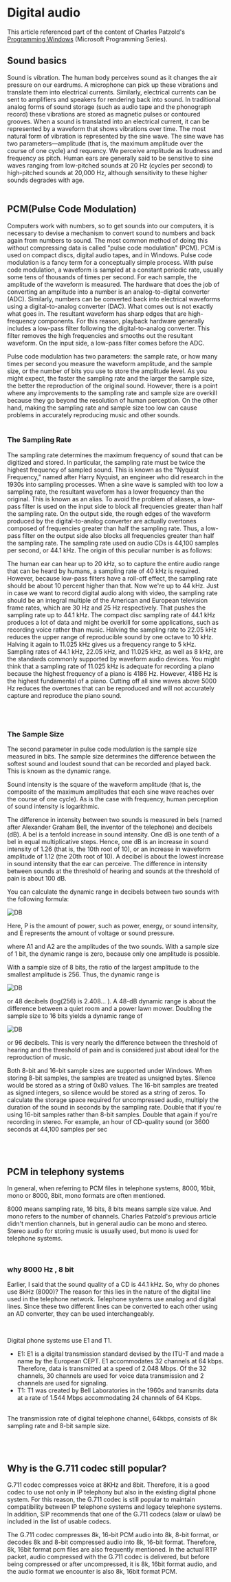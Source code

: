 # Digital audio

This article referenced part of the content of Charles Patzold's [Programming Windows](https://www.amazon.com/Programming-Windows%C2%AE-Fifth-Developer-Reference/dp/157231995X) (Microsoft Programming Series).

## Sound basics

Sound is vibration. The human body perceives sound as it changes the air pressure on our eardrums. A microphone can pick up these vibrations and translate them into electrical currents. Similarly, electrical currents can be sent to amplifiers and speakers for rendering back into sound. In traditional analog forms of sound storage (such as audio tape and the phonograph record) these vibrations are stored as magnetic pulses or contoured grooves. When a sound is translated into an electrical current, it can be represented by a waveform that shows vibrations over time. The most natural form of vibration is represented by the sine wave.
The sine wave has two parameters—amplitude (that is, the maximum amplitude over the course of one cycle) and requency. We perceive amplitude as loudness and frequency as pitch. Human ears are generally said to be sensitive to sine waves ranging from low-pitched sounds at 20 Hz (cycles per second) to high-pitched sounds at 20,000 Hz, although sensitivity to these higher sounds degrades with age.
<br><br>

## PCM(Pulse Code Modulation)

Computers work with numbers, so to get sounds into our computers, it is necessary to devise a mechanism to convert sound to numbers and back again from numbers to sound.
The most common method of doing this without compressing data is called "pulse code modulation" (PCM). PCM is used on compact discs, digital audio tapes, and in Windows. Pulse code modulation is a fancy term for a conceptually simple process. With pulse code modulation, a waveform is sampled at a constant periodic rate, usually some tens of thousands of times per second.
For each sample, the amplitude of the waveform is measured. The hardware that does the job of converting an amplitude into a number is an analog-to-digital converter (ADC). Similarly, numbers can be converted back into electrical waveforms using a digital-to-analog converter (DAC). What comes out is not exactly what goes in. The resultant waveform has sharp edges that are high-frequency components. For this reason, playback hardware generally includes a low-pass filter following the digital-to-analog converter. This filter removes the high frequencies and smooths out the resultant waveform. On the input side, a low-pass filter comes before the ADC.

Pulse code modulation has two parameters: the sample rate, or how many times per second you measure the waveform amplitude, and the sample size, or the number of bits you use to store the amplitude level. As you might expect, the faster the sampling rate and the larger the sample size, the better the reproduction of the original sound. However, there is a point where any improvements to the sampling rate and sample size are overkill because they go beyond the resolution of human perception. On the other hand, making the sampling rate and sample size too low can cause problems in accurately reproducing music and other sounds.
<br><br>

### The Sampling Rate
The sampling rate determines the maximum frequency of sound that can be digitized and stored. In particular, the sampling rate must be twice the highest frequency of sampled sound. This is known as the "Nyquist Frequency," named after Harry Nyquist, an engineer who did research in the 1930s into sampling processes.
When a sine wave is sampled with too low a sampling rate, the resultant waveform has a lower frequency than the original. This is known as an alias. To avoid the problem of aliases, a low-pass filter is used on the input side to block all frequencies greater than half the sampling rate. On the output side, the rough edges of the waveform produced by the digital-to-analog converter are actually overtones composed of frequencies greater than half the sampling rate. Thus, a low-pass filter on the output side also blocks all frequencies greater than half the sampling rate.
The sampling rate used on audio CDs is 44,100 samples per second, or 44.1 kHz. The origin of this peculiar number is as follows:

The human ear can hear up to 20 kHz, so to capture the entire audio range that can be heard by humans, a sampling rate of 40 kHz is required. However, because low-pass filters have a roll-off effect, the sampling rate should be about 10 percent higher than that. Now we're up to 44 kHz. Just in case we want to record digital audio along with video, the sampling rate should be an integral multiple of the American and European television frame rates, which are 30 Hz and 25 Hz respectively. That pushes the sampling rate up to 44.1 kHz.
The compact disc sampling rate of 44.1 kHz produces a lot of data and might be overkill for some applications, such as recording voice rather than music. Halving the sampling rate to 22.05 kHz reduces the upper range of reproducible sound by one octave to 10 kHz. Halving it again to 11.025 kHz gives us a frequency range to 5 kHz. Sampling rates of 44.1 kHz, 22.05 kHz, and 11.025 kHz, as well as 8 kHz, are the standards commonly supported by waveform audio devices.
You might think that a sampling rate of 11.025 kHz is adequate for recording a piano because the highest frequency of a piano is 4186 Hz. However, 4186 Hz is the highest fundamental of a piano. Cutting off all sine waves above 5000 Hz reduces the overtones that can be reproduced and will not accurately capture and reproduce the piano sound.

<br><br>

### The Sample Size

The second parameter in pulse code modulation is the sample size measured in bits. The sample size determines the difference between the softest sound and loudest sound that can be recorded and played back. This is known as the dynamic range. 

Sound intensity is the square of the waveform amplitude (that is, the composite of the maximum amplitudes that each sine wave reaches over the course of one cycle). As is the case with frequency, human perception of sound intensity is logarithmic.

The difference in intensity between two sounds is measured in bels (named after Alexander Graham Bell, the inventor of the telephone) and decibels (dB). A bel is a tenfold increase in sound intensity. One dB is one tenth of a bel in equal multiplicative steps. Hence, one dB is an increase in sound intensity of 1.26 (that is, the 10th root of 10), or an increase in waveform amplitude of 1.12 (the 20th root of 10). A decibel is about the lowest increase in sound intensity that the ear can perceive. The difference in intensity between sounds at the threshold of hearing and sounds at the threshold of pain is about 100 dB.

You can calculate the dynamic range in decibels between two sounds with the following formula:

![DB](./image/1.png)

Here, P is the amount of power, such as power, energy, or sound intensity, and E represents the amount of voltage or sound pressure.
<br>

where A1 and A2 are the amplitudes of the two sounds. With a sample size of 1 bit, the dynamic range is zero, because only one amplitude is possible.

With a sample size of 8 bits, the ratio of the largest amplitude to the smallest amplitude is 256. Thus, the dynamic range is

![DB](./image/2.png)

or 48 decibels (log(256) is 2.408... ). A 48-dB dynamic range is about the difference between a quiet room and a power lawn mower. Doubling the sample size to 16 bits yields a dynamic range of

![DB](./image/3.png)

or 96 decibels. This is very nearly the difference between the threshold of hearing and the threshold of pain and is considered just about ideal for the reproduction of music.

Both 8-bit and 16-bit sample sizes are supported under Windows. When storing 8-bit samples, the samples are treated as unsigned bytes. Silence would be stored as a string of 0x80 values. The 16-bit samples are treated as signed integers, so silence would be stored as a string of zeros.
To calculate the storage space required for uncompressed audio, multiply the duration of the sound in seconds by the sampling rate.
Double that if you're using 16-bit samples rather than 8-bit samples. Double that again if you're recording in stereo. For example, an hour of CD-quality sound (or 3600 seconds at 44,100 samples per sec

<br><br>

## PCM in telephony systems

In general, when referring to PCM files in telephone systems, 8000, 16bit, mono or 8000, 8bit, mono formats are often mentioned.

8000 means sampling rate, 16 bits, 8 bits means sample size value. And mono refers to the number of channels. Charles Patzold's previous article didn't mention channels, but in general audio can be mono and stereo. Stereo audio for storing music is usually used, but mono is used for telephone systems.

<br>

### why 8000 Hz , 8 bit
Earlier, I said that the sound quality of a CD is 44.1 kHz. So, why do phones use 8kHz (8000)? The reason for this lies in the nature of the digital line used in the telephone network. Telephone systems use analog and digital lines. Since these two different lines can be converted to each other using an AD converter, they can be used interchangeably.

<br>

Digital phone systems use E1 and T1.

- E1: E1 is a digital transmission standard devised by the ITU-T and made a name by the European CEPT. E1 accommodates 32 channels at 64 kbps. Therefore, data is transmitted at a speed of 2.048 Mbps. Of the 32 channels, 30 channels are used for voice data transmission and 2 channels are used for signaling.
- T1: T1 was created by Bell Laboratories in the 1960s and transmits data at a rate of 1.544 Mbps accommodating 24 channels of 64 Kbps.

<br>
The transmission rate of digital telephone channel, 64kbps, consists of 8k sampling rate and 8-bit sample size.

<br><br>


## Why is the G.711 codec still popular?

G.711 codec compresses voice at 8KHz and 8bit. Therefore, it is a good codec to use not only in IP telephony but also in the existing digital phone system. For this reason, the G.711 codec is still popular to maintain compatibility between IP telephone systems and legacy telephone systems. In addition, SIP recommends that one of the G.711 codecs (alaw or ulaw) be included in the list of usable codecs.

The G.711 codec compresses 8k, 16-bit PCM audio into 8k, 8-bit format, or decodes 8k and 8-bit compressed audio into 8k, 16-bit format. Therefore, 8k, 16bit format pcm files are also frequently mentioned. In the actual RTP packet, audio compressed with the G.711 codec is delivered, but before being compressed or after uncompressed, it is 8k, 16bit format audio, and the audio format we encounter is also 8k, 16bit format PCM.

